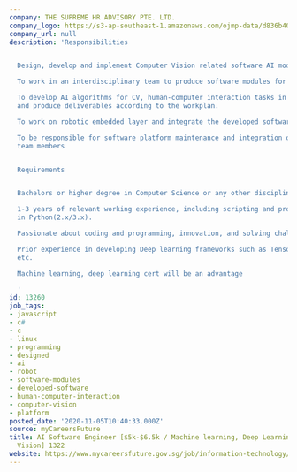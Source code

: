```yaml
---
company: THE SUPREME HR ADVISORY PTE. LTD.
company_logo: https://s3-ap-southeast-1.amazonaws.com/ojmp-data/d836b409d701b9d1c19b3db2d7458e62/supreme-hr-advisory.jpg
company_url: null
description: 'Responsibilities


  Design, develop and implement Computer Vision related software AI modules.

  To work in an interdisciplinary team to produce software modules for humanoid robots.

  To develop AI algorithms for CV, human-computer interaction tasks in humanoid robots
  and produce deliverables according to the workplan.

  To work on robotic embedded layer and integrate the developed software AI modules.

  To be responsible for software platform maintenance and integration of work from
  team members


  Requirements


  Bachelors or higher degree in Computer Science or any other discipline.

  1-3 years of relevant working experience, including scripting and programming experiences
  in Python(2.x/3.x).

  Passionate about coding and programming, innovation, and solving challenging problems

  Prior experience in developing Deep learning frameworks such as Tensorflow, PyTorch
  etc.

  Machine learning, deep learning cert will be an advantage

  '
id: 13260
job_tags:
- javascript
- c#
- c
- linux
- programming
- designed
- ai
- robot
- software-modules
- developed-software
- human-computer-interaction
- computer-vision
- platform
posted_date: '2020-11-05T10:40:33.000Z'
source: myCareersFuture
title: AI Software Engineer [$5k-$6.5k / Machine learning, Deep Learning, Computer
  Vision] 1322
website: https://www.mycareersfuture.gov.sg/job/information-technology/ai-software-engineer-5k-65k-machine-learning-deep-learning-computer-vision-1322-supreme-hr-advisory-f9d06cdf3159f73486d14f538daf5a76
---
```

